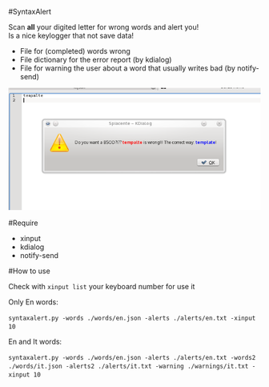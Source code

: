 #SyntaxAlert

Scan **all** your digited letter for wrong words and alert you!  
Is a nice keylogger that not save data!  

* File for (completed) words wrong
* File dictionary for the error report (by kdialog)
* File for warning the user about a word that usually writes bad (by notify-send)

!["Screenshot"](screen.png)

#Require

* xinput
* kdialog
* notify-send

#How to use

Check with `xinput list` your keyboard number for use it  

Only En words:  

```syntaxalert.py -words ./words/en.json -alerts ./alerts/en.txt -xinput 10``` 

En and It words:  

```syntaxalert.py -words ./words/en.json -alerts ./alerts/en.txt -words2 ./words/it.json -alerts2 ./alerts/it.txt -warning ./warnings/it.txt -xinput 10```